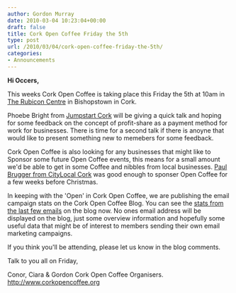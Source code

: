 ```yaml
---
author: Gordon Murray
date: 2010-03-04 10:23:04+00:00
draft: false
title: Cork Open Coffee Friday the 5th
type: post
url: /2010/03/04/cork-open-coffee-friday-the-5th/
categories:
- Announcements
---
```


**Hi Occers,**

This weeks Cork Open Coffee is taking place this Friday the 5th at 10am in [The Rubicon Centre](http://www.rubiconcentre.ie) in Bishopstown in Cork.

Phoebe Bright from [Jumpstart Cork](http://jumpstartcork.com) will be giving a quick talk and hoping for some feedback on the concept of profit-share as a payment method for work for businesses. There is time for a second talk if there is anoyne that would like to present something new to memebers for some feedback.

Cork Open Coffee is also looking for any businesses that might like to Sponsor some future Open Coffee events, this means for a small amount we'd be able to get in some Coffee and nibbles from local businesses. [Paul Brugger from CityLocal Cork](http://www.citylocal.ie/cork/) was good enough to sponser Open Coffee for a few weeks before Christmas.

In keeping with the 'Open' in Cork Open Coffee, we are publishing the email campaign stats on the Cork Open Coffee Blog. You can see the [stats from the last few emails](/category/email-marketing/) on the blog now. No ones email address will be displayed on the blog, just some overview information and hopefully some useful data that might be of interest to members sending their own email marketing campaigns.

If you think you'll be attending, please let us know in the blog comments.

Talk to you all on Friday,

Conor, Ciara & Gordon
Cork Open Coffee Organisers.
http://www.corkopencoffee.org
